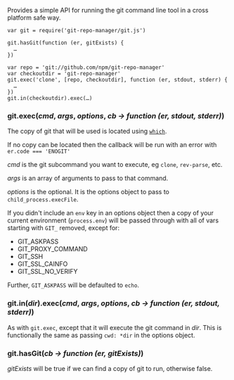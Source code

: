 Provides a simple API for running the git command line tool in a cross
platform safe way.

```
var git = require('git-repo-manager/git.js')

git.hasGit(function (er, gitExists) {
  …
})

var repo = 'git://github.com/npm/git-repo-manager'
var checkoutdir = 'git-repo-manager'
git.exec('clone', [repo, checkoutdir], function (er, stdout, stderr) {
  …
})
git.in(checkoutdir).exec(…)
```

### git.exec(*cmd*, *args*, *options*, *cb → function (er, stdout, stderr)*)

The copy of git that will be used is located using
[`which`](https://www.npmjs.com/package/which).

If no copy can be located then the callback will be run with an error with
`er.code === 'ENOGIT'`

*cmd* is the git subcommand you want to execute, eg `clone`, `rev-parse`, etc.

*args* is an array of arguments to pass to that command.

*options* is the optional. It is the options object to pass to
`child_process.execFile`.

If you didn't include an `env` key in an options object then a copy of your
current environment (`process.env`) will be passed through with all of vars
starting with `GIT_` removed, except for:

* GIT_ASKPASS
* GIT_PROXY_COMMAND
* GIT_SSH
* GIT_SSL_CAINFO
* GIT_SSL_NO_VERIFY

Further, `GIT_ASKPASS` will be defaulted to `echo`.

### git.in(*dir*).exec(*cmd*, *args*, *options*, *cb → function (er, stdout, stderr)*)

As with `git.exec`, except that it will execute the git command in *dir*. This is
functionally the same as passing `cwd: *dir` in the options object.

### git.hasGit(*cb → function (er, gitExists)*)

*gitExists* will be true if we can find a copy of git to run, otherwise false.
